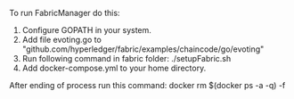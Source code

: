 To run FabricManager do this:
1. Configure GOPATH in your system.
2. Add file evoting.go to "github.com/hyperledger/fabric/examples/chaincode/go/evoting"
3. Run following command in fabric folder:
  ./setupFabric.sh
4. Add docker-compose.yml to your home directory.

After ending of process run this command:
  docker rm $(docker ps -a -q) -f
